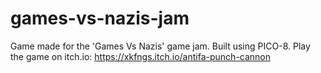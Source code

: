 # games-vs-nazis-jam
Game made for the 'Games Vs Nazis' game jam. Built using PICO-8. Play the game on itch.io: https://xkfngs.itch.io/antifa-punch-cannon
